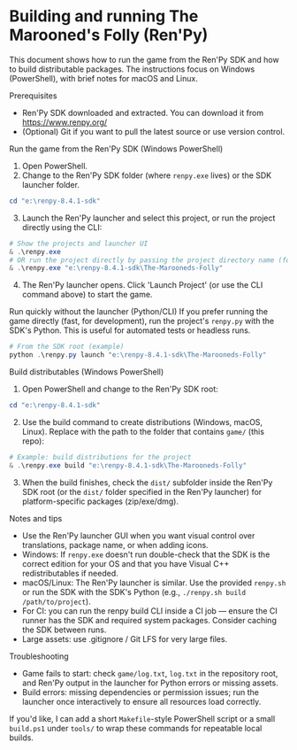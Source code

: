 # Building and running The Marooned's Folly (Ren'Py)

This document shows how to run the game from the Ren'Py SDK and how to build distributable packages. The instructions focus on Windows (PowerShell), with brief notes for macOS and Linux.

Prerequisites
- Ren'Py SDK downloaded and extracted. You can download it from https://www.renpy.org/
- (Optional) Git if you want to pull the latest source or use version control.

Run the game from the Ren'Py SDK (Windows PowerShell)
1. Open PowerShell.
2. Change to the Ren'Py SDK folder (where `renpy.exe` lives) or the SDK launcher folder.

```powershell
cd "e:\renpy-8.4.1-sdk"
```

3. Launch the Ren'Py launcher and select this project, or run the project directly using the CLI:

```powershell
# Show the projects and launcher UI
& .\renpy.exe
# OR run the project directly by passing the project directory name (folder with `game/`)
& .\renpy.exe "e:\renpy-8.4.1-sdk\The-Marooneds-Folly"
```

4. The Ren'Py launcher opens. Click 'Launch Project' (or use the CLI command above) to start the game.

Run quickly without the launcher (Python/CLI)
If you prefer running the game directly (fast, for development), run the project's `renpy.py` with the SDK's Python. This is useful for automated tests or headless runs.

```powershell
# From the SDK root (example)
python .\renpy.py launch "e:\renpy-8.4.1-sdk\The-Marooneds-Folly"
```

Build distributables (Windows PowerShell)
1. Open PowerShell and change to the Ren'Py SDK root:

```powershell
cd "e:\renpy-8.4.1-sdk"
```

2. Use the build command to create distributions (Windows, macOS, Linux). Replace <project-dir> with the path to the folder that contains `game/` (this repo):

```powershell
# Example: build distributions for the project
& .\renpy.exe build "e:\renpy-8.4.1-sdk\The-Marooneds-Folly"
```

3. When the build finishes, check the `dist/` subfolder inside the Ren'Py SDK root (or the `dist/` folder specified in the Ren'Py launcher) for platform-specific packages (zip/exe/dmg).

Notes and tips
- Use the Ren'Py launcher GUI when you want visual control over translations, package name, or when adding icons.
- Windows: If `renpy.exe` doesn't run double-check that the SDK is the correct edition for your OS and that you have Visual C++ redistributables if needed.
- macOS/Linux: The Ren'Py launcher is similar. Use the provided `renpy.sh` or run the SDK with the SDK's Python (e.g., `./renpy.sh build /path/to/project`).
- For CI: you can run the renpy build CLI inside a CI job — ensure the CI runner has the SDK and required system packages. Consider caching the SDK between runs.
- Large assets: use .gitignore / Git LFS for very large files.

Troubleshooting
- Game fails to start: check `game/log.txt`, `log.txt` in the repository root, and Ren'Py output in the launcher for Python errors or missing assets.
- Build errors: missing dependencies or permission issues; run the launcher once interactively to ensure all resources load correctly.

If you'd like, I can add a short `Makefile`-style PowerShell script or a small `build.ps1` under `tools/` to wrap these commands for repeatable local builds.
